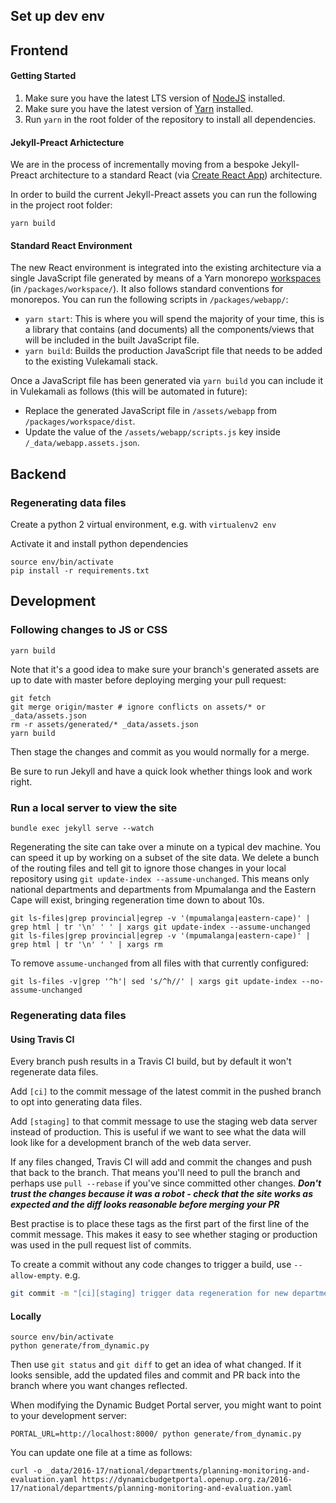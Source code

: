 
Set up dev env
--------------

## Frontend

#### Getting Started

1. Make sure you have the latest LTS version of [NodeJS](https://nodejs.org/en/) installed.
2. Make sure you have the latest version of [Yarn](https://yarnpkg.com/en/docs/install) installed.
3. Run `yarn` in the root folder of the repository to install all dependencies.

#### Jekyll-Preact Arhictecture

We are in the process of incrementally moving from a bespoke Jekyll-Preact architecture to a standard React (via [Create React App](https://github.com/facebook/create-react-app)) architecture.

In order to build the current Jekyll-Preact assets you can run the following in the project root folder:

```
yarn build
```

#### Standard React Environment

The new React environment is integrated into the existing architecture via a single JavaScript file generated by means of a Yarn monorepo [workspaces](https://yarnpkg.com/lang/en/docs/workspaces/) (in `/packages/workspace/`). It also follows standard conventions for monorepos. You can run the following scripts in `/packages/webapp/`:

- `yarn start`: This is where you will spend the majority of your time, this is a library that contains (and documents) all the components/views that will be included in the built JavaScript file.
- `yarn build`: Builds the production JavaScript file that needs to be added to the existing Vulekamali stack.

Once a JavaScript file has been generated via `yarn build` you can include it in Vulekamali as follows (this will be automated in future):

- Replace the generated JavaScript file in `/assets/webapp` from `/packages/workspace/dist`.
- Update the value of the `/assets/webapp/scripts.js` key inside `/_data/webapp.assets.json`.


## Backend

### Regenerating data files

Create a python 2 virtual environment, e.g. with `virtualenv2 env`

Activate it and install python dependencies

```
source env/bin/activate
pip install -r requirements.txt
```

Development
-----------

### Following changes to JS or CSS

```
yarn build
```

Note that it's a good idea to make sure your branch's generated assets are up to date with master before deploying merging your pull request:

```
git fetch
git merge origin/master # ignore conflicts on assets/* or _data/assets.json
rm -r assets/generated/* _data/assets.json
yarn build
```

Then stage the changes and commit as you would normally for a merge.

Be sure to run Jekyll and have a quick look whether things look and work right.

### Run a local server to view the site

```
bundle exec jekyll serve --watch
```

Regenerating the site can take over a minute on a typical dev machine. You can speed it up by working on a subset of the site data. We delete a bunch of the routing files and tell git to ignore those changes in your local repository using `git update-index --assume-unchanged`. This means only national departments and departments from Mpumalanga and the Eastern Cape will exist, bringing regeneration time down to about 10s.

```
git ls-files|grep provincial|egrep -v '(mpumalanga|eastern-cape)' | grep html | tr '\n' ' ' | xargs git update-index --assume-unchanged
git ls-files|grep provincial|egrep -v '(mpumalanga|eastern-cape)' | grep html | tr '\n' ' ' | xargs rm
```

To remove `assume-unchanged` from all files with that currently configured:

```
git ls-files -v|grep '^h'| sed 's/^h//' | xargs git update-index --no-assume-unchanged
```

### Regenerating data files

#### Using Travis CI

Every branch push results in a Travis CI build, but by default it won't regenerate data files.

Add `[ci]` to the commit message of the latest commit in the pushed branch to opt into generating data files.

Add `[staging]` to that commit message  to use the staging web data server instead of production. This is useful if we want to see what the data will look like for a development branch of the web data server.

If any files changed, Travis CI will add and commit the changes and push that back to the branch. That means you'll need to pull the branch and perhaps use `pull --rebase` if you've since committed other changes. ***Don't trust the changes because it was a robot - check that the site works as expected and the diff looks reasonable before merging your PR***

Best practise is to place these tags as the first part of the first line of the commit message. This makes it easy to see whether staging or production was used in the pull request list of commits.

To create a commit without any code changes to trigger a build, use `--allow-empty`. e.g.

```bash
git commit -m "[ci][staging] trigger data regeneration for new department xyz data" --allow-empty
```

#### Locally

```
source env/bin/activate
python generate/from_dynamic.py
```

Then use `git status` and `git diff` to get an idea of what changed. If it looks sensible, add the updated files and commit and PR back into the branch where you want changes reflected.

When modifying the Dynamic Budget Portal server, you might want to point to your development server:

```
PORTAL_URL=http://localhost:8000/ python generate/from_dynamic.py
```

You can update one file at a time as follows:
```
curl -o _data/2016-17/national/departments/planning-monitoring-and-evaluation.yaml https://dynamicbudgetportal.openup.org.za/2016-17/national/departments/planning-monitoring-and-evaluation.yaml
```
